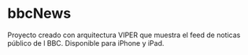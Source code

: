 # bbcNews

Proyecto creado con arquitectura VIPER que muestra el feed de noticas público de l BBC.
Disponible para iPhone y iPad.
